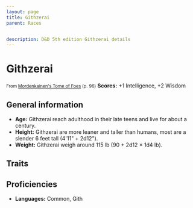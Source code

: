 ```yaml
---
layout: page
title: Githzerai
parent: Races


description: D&D 5th edition Githzerai details
---
```


# Githzerai

<small>From <a target="_blank" href="https://dnd.wizards.com/products/tabletop-games/rpg-products/mordenkainens-tome-foes">Mordenkainen's Tome of Foes</a> (p. 96)</small>
**Scores:** +1 Intelligence, +2 Wisdom

## General information

- **Age:** Githzerai reach adulthood in their late teens and live for about a century.
- **Height:** Githzerai are more leaner and taller than humans, most are a slender 6 feet tall (4'11" + 2d12").
- **Weight:** Githzerai weigh around 115 lb (90 + 2d12 × 1d4 lb).

## Traits


## Proficiencies

- **Languages:** Common, Gith